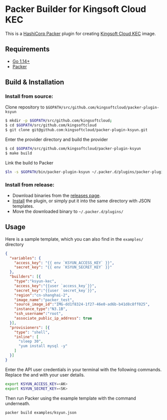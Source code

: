 # Packer Builder for Kingsoft Cloud KEC

This is a [HashiCorp Packer](https://www.packer.io/) plugin for creating [Kingsoft Cloud KEC](https://www.ksyun.com/nv/product/KEC.html) image.

## Requirements
* [Go 1.14+](https://golang.org/doc/install)
* [Packer](https://www.packer.io/intro/getting-started/install.html)

## Build & Installation

### Install from source:

Clone repository to `$GOPATH/src/github.com/kingsoftcloud/packer-plugin-ksyun`

```sh
$ mkdir -p $GOPATH/src/github.com/kingsoftcloud; 
$ cd $GOPATH/src/github.com/kingsoftcloud
$ git clone git@github.com:kingsoftcloud/packer-plugin-ksyun.git
```

Enter the provider directory and build the provider

```sh
$ cd $GOPATH/src/github.com/kingsoftcloud/packer-plugin-ksyun
$ make build
```

Link the build to Packer

```sh
$ln -s $GOPATH/bin/packer-plugin-ksyun ~/.packer.d/plugins/packer-plugin-ksyun
```

### Install from release:

* Download binaries from the [releases page](https://github.com/kingsoftcloud/packer-plugin-ksyun/releases).
* [Install](https://www.packer.io/docs/extending/plugins.html#installing-plugins) the plugin, or simply put it into the same directory with JSON templates.
* Move the downloaded binary to `~/.packer.d/plugins/`

## Usage
Here is a sample template, which you can also find in the `examples/` directory
```json
{
  "variables": {
    "access_key": "{{ env `KSYUN_ACCESS_KEY` }}",
    "secret_key": "{{ env `KSYUN_SECRET_KEY` }}"
  },
  "builders": [{
    "type":"ksyun-kec",
    "access_key":"{{user `access_key`}}",
    "secret_key":"{{user `secret_key`}}",
    "region":"cn-shanghai-2",
    "image_name":"packer_test",
    "source_image_id":"IMG-dd1f8324-1f27-46e0-ad6b-b41d8c8ff025",
    "instance_type":"N3.1B",
    "ssh_username":"root",
    "associate_public_ip_address": true
  }],
  "provisioners": [{
    "type": "shell",
    "inline": [
      "sleep 30",
      "yum install mysql -y"
    ]
  }]
}
```
Enter the API user credentials in your terminal with the following commands. Replace the <AK> and <SK> with your user details.
```sh
export KSYUN_ACCESS_KEY=<AK>
export KSYUN_SECRET_KEY=<SK>
```
Then run Packer using the example template with the command underneath.
```
packer build examples/ksyun.json
```


